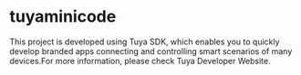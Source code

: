 # tuyaminicode
This project is developed using Tuya SDK, which enables you to quickly develop branded apps connecting and controlling smart scenarios of many devices.For more information, please check Tuya Developer Website.

